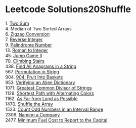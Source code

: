 # Leetcode Solutions20Shuffle

1\. [Two Sum](/1.%20Two%20Sum)\
4. Median of Two Sorted Arrays\
6. [Zigzag Conversion](/6.%20Zigzag%20Conversion)\
7. [Reverse Integer](/7.%20Reverse%20Integer)\
9. [Palindrome Number](/9.%20Palindrome%20Number)\
13. [Roman to Integer](/13.%20Roman%20to%20Integer)\
45. [Jump Game II](45.%20Jump%20Game%20II)\
70. [Climbing Stairs](70.%20Climbing%20Stairs)\
438. [Find All Anagrams in a String](/438.%20Find%20All%20Anagrams%20in%20a%20String)\
567. [Permutation in String](/567.%20Permutation%20in%20String)\
904. [904. Fruit Into Baskets](/904.%20Fruit%20Into%20Baskets)\
953. [Verifying an Alien Dictionary](/953.%20Verifying%20an%20Alien%20Dictionary)\
1071. [Greatest Common Divisor of Strings](/1071.%20Greatest%20Common%20Divisor%20of%20Strings)\
1129. [Shortest Path with Alternating Colors](/1129.%20Shortest%20Path%20with%20Alternating%20Colors)\
1162. [As Far from Land as Possible](/1162.%20As%20Far%20from%20Land%20as%20Possible)\
1470. [Shuffle the Array](/1470.%20Shuffle%20the%20Array)\
1523. [Count Odd Numbers in an Interval Range](/Count%20Odd%20Numbers%20in%20an%20Interval%20Range)\
2306. [Naming a Company](/2306.%20Naming%20a%20Company)\
2477. [Minimum Fuel Cost to Report to the Capital](2477.%20Minimum%20Fuel%20Cost%20to%20Report%20to%20the%20Capital)